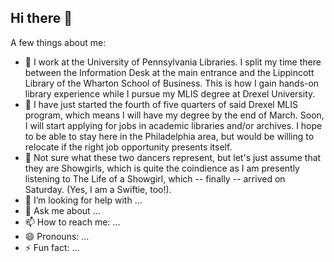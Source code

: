 ## Hi there 👋
A few things about me:
- 🔭 I work at the University of Pennsylvania Libraries. I split my time there between the Information Desk at the main entrance and the Lippincott Library of the Wharton School of Business. This is how I gain hands-on library experience while I pursue my MLIS degree at Drexel University. 
- 🌱 I have just started the fourth of five quarters of said Drexel MLIS program, which means I will have my degree by the end of March. Soon, I will start applying for jobs in academic libraries and/or archives. I hope to be able to stay here in the Philadelphia area, but would be willing to relocate if the right job opportunity presents itself. 
- 👯 Not sure what these two dancers represent, but let's just assume that they are Showgirls, which is quite the coindience as I am presently listening to The Life of a Showgirl, which -- finally -- arrived on Saturday. (Yes, I am a Swiftie, too!).
- 🤔 I’m looking for help with ...
- 💬 Ask me about ...
- 📫 How to reach me: ...
- 😄 Pronouns: ...
- ⚡ Fun fact: ...

